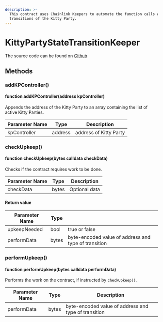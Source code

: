 ```yaml
---
description: >-
  This contract uses Chainlink Keepers to automate the function calls and timed
  transitions of the Kitty Party.
---
```


# KittyPartyStateTransitionKeeper

The source code can be found on [Github](https://github.com/kittypartydefi/1-kittyparty-contracts/blob/main/hardhat/contracts/KittyPartyStateTransitionKeeper.sol)

## Methods

### addKPController()

#### function addKPController(address kpController)

Appends the address of the Kitty Party to an array containing the list of active Kitty Parties.

| Parameter Name | Type    | Description            |
| -------------- | ------- | ---------------------- |
| kpController   | address | address of Kitty Party |

### checkUpkeep()

#### function checkUpkeep(bytes calldata checkData)

Checks if the contract requires work to be done.

| Parameter Name | Type  | Description   |
| -------------- | ----- | ------------- |
| checkData      | bytes | Optional data |

#### Return value

| Parameter Name | Type  |                                                      |
| -------------- | ----- | ---------------------------------------------------- |
| upkeepNeeded   | bool  | true or false                                        |
| performData    | bytes | byte-encoded value of address and type of transition |

### performUpkeep()

#### function performUpkeep(bytes calldata performData)

Performs the work on the contract, if instructed by `checkUpkeep().`

| Parameter Name | Type  | Description                                          |
| -------------- | ----- | ---------------------------------------------------- |
| performData    | bytes | byte-encoded value of address and type of transition |
